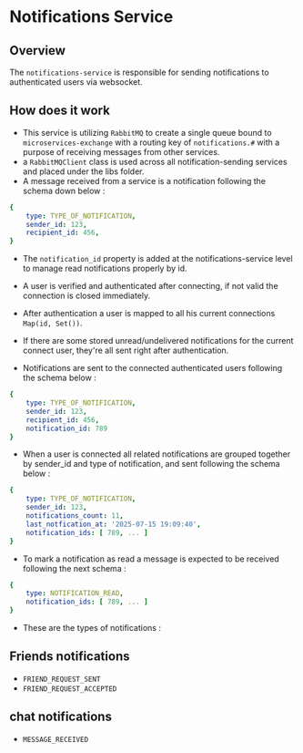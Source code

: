 # Notifications Service

## Overview
The `notifications-service` is responsible for sending notifications to authenticated users via websocket.

## How does it work
- This service is utilizing `RabbitMQ` to create a single queue bound to `microservices-exchange` with a routing key of `notifications.#` with a purpose of receiving messages from other services.
- a `RabbitMQClient` class is used across all notification-sending services and placed under the libs folder.
- A message received from a service is a notification following the schema down below :

```yaml
{
    type: TYPE_OF_NOTIFICATION,
    sender_id: 123, 
    recipient_id: 456,
}
```

- The `notification_id` property is added at the notifications-service level to manage read notifications properly by id.

- A user is verified and authenticated after connecting, if not valid the connection is closed immediately.
- After authentication a user is mapped to all his current connections `Map(id, Set())`.
- If there are some stored unread/undelivered notifications for the current connect user, they're all sent right after authentication.

- Notifications are sent to the connected authenticated users following the schema below :

```yaml
{
    type: TYPE_OF_NOTIFICATION,
    sender_id: 123,
    recipient_id: 456,
    notification_id: 789
}
```

- When a user is connected all related notifications are grouped together by sender_id and type of notification, and sent following the schema below : 

```yaml
{
    type: TYPE_OF_NOTIFICATION,
    sender_id: 123,
    notifications_count: 11,
    last_notfication_at: '2025-07-15 19:09:40',
    notification_ids: [ 789, ... ]
}
```

- To mark a notification as read a message is expected to be received following the next schema :

```yaml
{
    type: NOTIFICATION_READ,
    notification_ids: [ 789, ... ]
}
```

- These are the types of notifications :

## Friends notifications

- `FRIEND_REQUEST_SENT` 
- `FRIEND_REQUEST_ACCEPTED`


## chat notifications
- `MESSAGE_RECEIVED`

